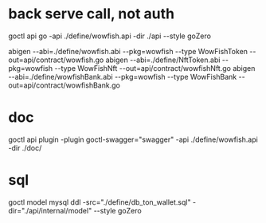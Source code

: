 # back serve call, not auth

goctl api go -api ./define/wowfish.api -dir ./api --style goZero

abigen --abi=./define/wowfish.abi --pkg=wowfish  --type WowFishToken --out=api/contract/wowfish.go
abigen --abi=./define/NftToken.abi --pkg=wowfish  --type WowFishNft --out=api/contract/wowfishNft.go
abigen --abi=./define/wowfishBank.abi --pkg=wowfish  --type WowFishBank --out=api/contract/wowfishBank.go


# doc
goctl api plugin -plugin goctl-swagger="swagger" -api ./define/wowfish.api -dir ./doc/

# sql
goctl model mysql ddl -src="./define/db_ton_wallet.sql" -dir="./api/internal/model" --style goZero

